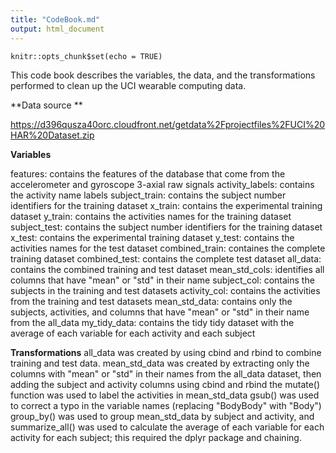 ```yaml
---
title: "CodeBook.md"
output: html_document
---
```


```{r setup, include=FALSE}
knitr::opts_chunk$set(echo = TRUE)
```

This code book  describes the variables, the data, and the transformations performed to clean up the UCI wearable computing data.

**Data source **

https://d396qusza40orc.cloudfront.net/getdata%2Fprojectfiles%2FUCI%20HAR%20Dataset.zip



**Variables**

features: contains the features of the database that come from the accelerometer and gyroscope 3-axial raw signals
activity_labels: contains the activity name labels
subject_train: contains the subject number identifiers for the training dataset
x_train: contains the experimental training dataset
y_train: contains the activities names for the training dataset
subject_test: contains the subject number identifiers for the training dataset
x_test: contains the experimental training dataset
y_test: contains the activities names for the test dataset
combined_train: containes the complete training dataset
combined_test: contains the complete test dataset
all_data: contains the combined training and test dataset
mean_std_cols: identifies all columns that have "mean" or "std" in their name
subject_col: contains the subjects in the training and test datasets
activity_col: contains the activities from the training and test datasets
mean_std_data: contains only the subjects, activities, and columns that have "mean" or "std" in their name from the all_data
my_tidy_data: contains the tidy tidy dataset with the average of each variable for each activity and each subject 


**Transformations**
all_data was created by using cbind and rbind to combine training and test data.
mean_std_data was created by extracting only the columns with "mean" or "std" in their names from the all_data dataset, then adding the subject and activity columns using cbind and rbind
the mutate() function was used to label the activities in mean_std_data
gsub() was used to correct a typo in the variable names (replacing "BodyBody" with "Body")
group_by() was used to group mean_std_data by subject and activity, and summarize_all() was used to calculate the average of each variable for each activity for each subject; this required the dplyr package and chaining.
